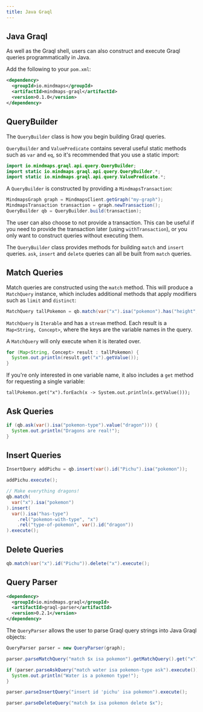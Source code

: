 ```yaml
---
title: Java Graql
---
```

## Java Graql

As well as the Graql shell, users can also construct and execute Graql queries
programmatically in Java.

Add the following to your `pom.xml`:

```xml
<dependency>
  <groupId>io.mindmaps</groupId>
  <artifactId>mindmaps-graql</artifactId>
  <version>0.1.0</version>
</dependency>
```

## QueryBuilder

The `QueryBuilder` class is how you begin building Graql queries.

`QueryBuilder` and `ValuePredicate` contains several useful static methods such
as `var` and `eq`, so it's recommended that you use a static import:

```java
import io.mindmaps.graql.api.query.QueryBuilder;
import static io.mindmaps.graql.api.query.QueryBuilder.*;
import static io.mindmaps.graql.api.query.ValuePredicate.*;
```

A `QueryBuilder` is constructed by providing a `MindmapsTransaction`:

```java
MindmapsGraph graph = MindmapsClient.getGraph("my-graph");
MindmapsTransaction transaction = graph.newTransaction();
QueryBuilder qb = QueryBuilder.build(transaction);
```

The user can also choose to not provide a transaction. This can be useful if
you need to provide the transaction later (using `withTransaction`), or you
only want to construct queries without executing them.

The `QueryBuilder` class provides methods for building `match` and `insert`
queries. `ask`, `insert` and `delete` queries can all be built from `match`
queries.

## Match Queries

Match queries are constructed using the `match` method. This will produce a
`MatchQuery` instance, which includes additional methods that apply modifiers
such as `limit` and `distinct`:

```java
MatchQuery tallPokemon = qb.match(var("x").isa("pokemon").has("height", gt(10))).limit(50);
```

`MatchQuery` is `Iterable` and has a `stream` method. Each result is a
`Map<String, Concept>`, where the keys are the variable names in the query.

A `MatchQuery` will only execute when it is iterated over.

```java
for (Map<String, Concept> result : tallPokemon) {
  System.out.println(result.get("x").getValue());
}
```

If you're only interested in one variable name, it also includes a `get` method
for requesting a single variable:

```
tallPokemon.get("x").forEach(x -> System.out.println(x.getValue()));
```

## Ask Queries

```java
if (qb.ask(var().isa("pokemon-type").value("dragon"))) {
  System.out.println("Dragons are real!");
}
```

## Insert Queries

```java
InsertQuery addPichu = qb.insert(var().id("Pichu").isa("pokemon"));

addPichu.execute();

// Make everything dragons!
qb.match(
  var("x").isa("pokemon")
).insert(
  var().isa("has-type")
    .rel("pokemon-with-type", "x")
    .rel("type-of-pokemon", var().id("dragon"))
).execute();
```

## Delete Queries

```java
qb.match(var("x").id("Pichu")).delete("x").execute();
```

## Query Parser

```xml
<dependency>
  <groupId>io.mindmaps.graql</groupId>
  <artifactId>graql-parser</artifactId>
  <version>0.2.1</version>
</dependency>
```

The `QueryParser` allows the user to parse Graql query strings into Java Graql
objects:

```java
QueryParser parser = new QueryParser(graph);

parser.parseMatchQuery("match $x isa pokemon").getMatchQuery().get("x").forEach(System.out::println);

if (parser.parseAskQuery("match water isa pokemon-type ask").execute()) {
  System.out.println("Water is a pokemon type!");
}

parser.parseInsertQuery("insert id 'pichu' isa pokemon").execute();

parser.parseDeleteQuery("match $x isa pokemon delete $x");
```
